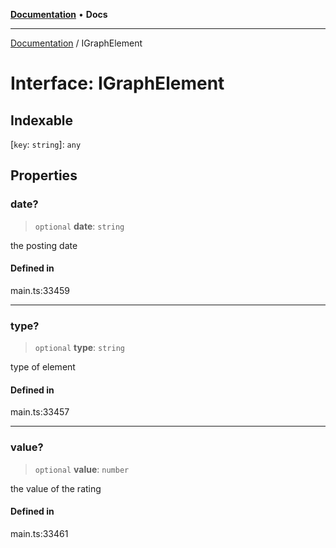 [**Documentation**](../README.md) • **Docs**

***

[Documentation](../globals.md) / IGraphElement

# Interface: IGraphElement

## Indexable

 \[`key`: `string`\]: `any`

## Properties

### date?

> `optional` **date**: `string`

the posting date

#### Defined in

main.ts:33459

***

### type?

> `optional` **type**: `string`

type of element

#### Defined in

main.ts:33457

***

### value?

> `optional` **value**: `number`

the value of the rating

#### Defined in

main.ts:33461
